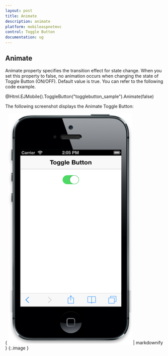 ```yaml
---
layout: post
title: Animate
description: animate
platform: mobileaspnetmvc
control: Toggle Button
documentation: ug
---
```


## Animate

Animate property specifies the transition effect for state change. When you set this property to false, no animation occurs when changing the state of Toggle Button (ON/OFF). Default value is true. You can refer to the following code example.

@Html.EJMobile().ToggleButton("togglebutton_sample").Animate(false)



The following screenshot displays the Animate Toggle Button:



{ ![C:/Users/vincentxavier/Desktop/Work/Documentation/Complete Doc/ToggleButton/images/ios7_4.png](Animate_images/Animate_img1.png) | markdownify }
{:.image }


